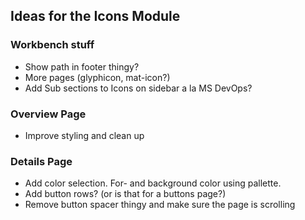
## Ideas for the Icons Module

### Workbench stuff
 * Show path in footer thingy?
 * More pages (glyphicon, mat-icon?)
 * Add Sub sections to Icons on sidebar a la MS DevOps? 

### Overview Page
* Improve styling and clean up
 
### Details Page
* Add color selection. For- and background color using pallette.
* Add button rows? (or is that for a buttons page?)
* Remove button spacer thingy and make sure the page is scrolling


